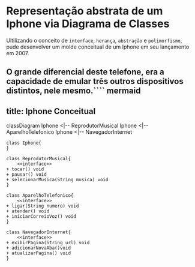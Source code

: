 # Representação abstrata de um Iphone via Diagrama de Classes

Ultilizando o conceito de `interface`, `herança`, `abstração` e `polimorfismo`, pude desenvolver um molde conceitual de um Iphone em seu lançamento em 2007.

O grande diferencial deste telefone, era a capacidade de emular três outros dispositivos distintos, nele mesmo.```` mermaid
---
title: Iphone Conceitual
---
classDiagram
	Iphone <|-- ReprodutorMusical
	Iphone <|-- AparelhoTelefonico
	Iphone <|-- NavegadorInternet
	
	class Iphone{
	}
	
	class ReprodutorMusical{
	    <<interface>> 
	+ tocar() void
	+ pausar() void
	+ selecionarMusica(String musica) void
	}

	class AparelhoTelefonico{
	    <<interface>> 
	+ ligar(String numero) void
	+ atender() void
	+ iniciarCorreioVoz() void
	}
	
	class NavegadorInternet{
	    <<interface>> 
	+ exibirPagina(String url) void
	+ adicionarNovaAba()void
	+ atualizarPagina() void
	}
````
